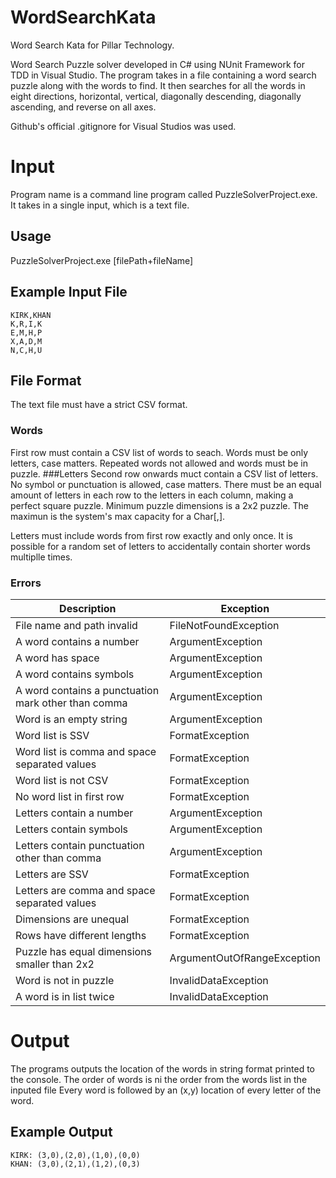 # WordSearchKata
Word Search Kata for Pillar Technology.

Word Search Puzzle solver developed in C# using NUnit Framework for TDD in Visual Studio. 
The program takes in a file containing a word search puzzle along with the words to find.
It then searches for all the words in eight directions, horizontal, vertical, diagonally descending, diagonally ascending, and reverse on all axes.

Github's official .gitignore for Visual Studios was used.

# Input
Program name is a command line program called PuzzleSolverProject.exe. It takes in a single input, which is a text file.

## Usage
PuzzleSolverProject.exe [filePath+fileName]

## Example Input File
```
KIRK,KHAN
K,R,I,K
E,M,H,P
X,A,D,M
N,C,H,U
```

## File Format
The text file must have a strict CSV format. 
### Words
First row must contain a CSV list of words to seach. Words must be only letters, case matters.
Repeated words not allowed and words must be in puzzle.
###Letters
Second row onwards muct contain a CSV list of letters. No symbol or punctuation is allowed, case matters.
There must be an equal amount of letters in each row to the letters in each column, making a perfect square puzzle.
Minimum puzzle dimensions is a 2x2 puzzle. The maximun is the system's max capacity for a Char[,].

Letters must include words from first row exactly and only once. 
It is possible for a random set of letters to accidentally contain shorter words multiplle times.

### Errors
|Description  | Exception|
|-------------|----------|
|File name and path invalid|FileNotFoundException|
|A word contains a number| ArgumentException|
|A word has space| ArgumentException|
|A word contains symbols| ArgumentException|
|A word contains a punctuation mark other than comma| ArgumentException|
|Word is an empty string| ArgumentException|
|Word list is SSV| FormatException|
|Word list is comma and space separated values| FormatException|
|Word list is not CSV| FormatException|
|No word list in first row| FormatException|
|Letters contain a number| ArgumentException
|Letters contain symbols| ArgumentException|
|Letters contain punctuation other than comma| ArgumentException|
|Letters are SSV| FormatException|
|Letters are comma and space separated values| FormatException|
|Dimensions are unequal| FormatException|
|Rows have different lengths| FormatException|
|Puzzle has equal dimensions smaller than 2x2| ArgumentOutOfRangeException|
|Word is not in puzzle| InvalidDataException|
|A word is in list twice| InvalidDataException|

# Output
The programs outputs the location of the words in string format printed to the console.
The order of words is ni the order from the words list in the inputed file
Every word is followed by an (x,y) location of every letter of the word.

## Example Output
```
KIRK: (3,0),(2,0),(1,0),(0,0)
KHAN: (3,0),(2,1),(1,2),(0,3)
```









